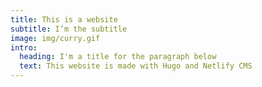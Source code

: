```yaml
---
title: This is a website
subtitle: I’m the subtitle
image: img/curry.gif
intro:
  heading: I'm a title for the paragraph below
  text: This website is made with Hugo and Netlify CMS
---
```

